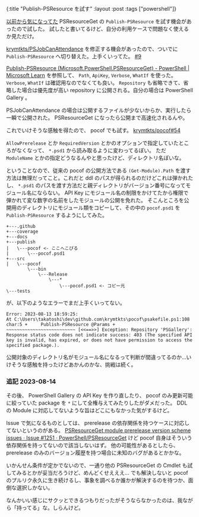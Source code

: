 {:title "Publish-PSResource を試す"
:layout :post
:tags ["powershell"]}

[以前から気になってた](/posts/2023-07-23-psresourceget) PSResourceGet の `Publish-PSResource` を試す機会があったので試した。
試したと書いてるけど、自分の利用ケースで問題なく使えるか見ただけ。

[krymtkts/PSJobCanAttendance](https://github.com/krymtkts/PSJobCanAttendance/) を修正する機会があったので、ついでに `Publish-PSResource` へ切り替えた。上手くいってた。
[#9](https://github.com/krymtkts/PSJobCanAttendance/pull/9)

[Publish-PSResource (Microsoft.PowerShell.PSResourceGet) - PowerShell | Microsoft Learn](https://learn.microsoft.com/en-us/powershell/module/microsoft.powershell.psresourceget/publish-psresource?view=powershellget-3.x) を参照して、
`Path`, `ApiKey`, `Verbose`, `WhatIf` を使った。
`Verbose`, `WhatIf` は確認用なのでなくても良い。
`Repository` も省略できて、省略した場合は優先度が高い repository に公開される。自分の場合は PowerShell Gallery 。

PSJobCanAttendance の場合は公開するファイルが少ないからか、実行したら一瞬で公開された。 PSResourceGet になったら公開まで高速化されるんや。

これでいけそうな感触を得たので、 pocof でも試す。 [krymtkts/pocof#54](https://github.com/krymtkts/pocof/pull/54)

`AllowPrerelease` とか `RequiredVersion` とかのオプションで指定していたところがなくなって、 `*.psd1` から読み取るように変わってるぽい。
ただ `ModuleName` とかの指定どうなるんやと思ったけど、ディレクトリ名ぽいな。

ということなので、従来の pocof の公開方法である `(Get-Module).Path` を渡す方法は無理だってこと。これだと ddl のパスが得られるのだけどこれは弾かれたし、 `*.psd1` のパスを渡す方法だと親ディレクトリがバージョン番号になってモジュール名にならない。 API Key にモジュール名の制限をかけてたから権限で弾かれて変な数字の名前をしたモジュールの公開を免れた。
そこんところを公開用のディレクトリにモジュール類をコピーして、その中の `pocof.psd1` を `Publish-PSResource` するようにしてみた。

```
+---.github
+---coverage
+---docs
+---publish
|   \---pocof <- ここへこぴる
|       \---pocof.psd1
+---src
|   \---pocof
        \---bin
            \---Release
                \---*
                    \---pocof.psd1 <- コピー元
\---tests
```

が、以下のようなエラーでまだ上手くいってない。

```
Error: 2023-08-13 18:59:25:
At C:\Users\takatoshi\dev\github.com\krymtkts\pocof\psakefile.ps1:108 char:5 +     Publish-PSResource @Params +     ~~~~~~~~~~~~~~~~~~~~~~~~~~ [<<==>>] Exception: Repository 'PSGallery': Response status code does not indicate success: 403 (The specified API key is invalid, has expired, or does not have permission to access the specified package.).
```

公開対象のディレクトリ名がモジュール名になるって判断が間違ってるのか...いけそうな感触を持ったけどあかんのかな、挑戦は続く。

### 追記 2023-08-14

その後、 PowerShell Gallery の API Key を作り直したり、 pocof のみ更新可能に絞っていた package を `*` にして全権与えてみたりしたがダメだった。
DDL の Module に対応してないような旨はどこにもなかった気がするけど。

Issue で気になるものとしては、 prerelease の依存関係を持つケースに対応してないというのがある。
[PSResourceGet module prerelease version scheme issues · Issue #1251 · PowerShell/PSResourceGet](https://github.com/PowerShell/PSResourceGet/issues/1251)
けど pocof 自身はそういう依存関係を持ってないので該当しないはず。
他の可能性があるとしたら、 prerelease のみのバージョン履歴を持つ場合に未知のバグがあるとかかな。

いかんせん条件が定かでないので、一通り他の PSResourceGet の Cmdlet も試してみるとかが妥当だろうけど、めんどくせえええ...
でも解決しないと pocof のプルリク永久に生き続けるし、事象を調べるか誰かが解決するのを待つか、面倒な選択しかない。

なんかいい感じにサクッとできるつもりだったがそうならなかったのは、我ながら「持ってる」な。しらんけど。
